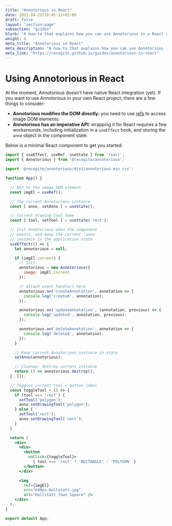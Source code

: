 ```yaml
---
title: "Annotorious in React"
date: 2021-04-25T16:45:12+02:00
draft: false
layout: "section-page"
subsection: "guides"
blurb: "A how-to that explains how you can use Annotorious in a React application."
weight: 4
meta_title: "Annotorious in React"
meta_description: "A how-to that explains how you can use Annotorious in a React application."
meta_link: "https://recogito.github.io/guides/annotorious-in-react"
---
```


# Using Annotorious in React

At the moment, Annotorious doesn't have native React integration (yet). If you want to use
Annotorious in your own React project, there are a few things to consider:

- __Annotorious modifies the DOM directly:__ you need to use [refs](https://reactjs.org/docs/refs-and-the-dom.html)
  to access image DOM elements.
- __Annotorious has an imperative API:__ wrapping it for React requires a few workarounds, including initialization
  in a `useEffect` hook, and storing the `anno` object in the component state.

Below is a minimal React component to get you started:

```jsx
import { useEffect, useRef, useState } from 'react';
import { Annotorious } from '@recogito/annotorious';

import '@recogito/annotorious/dist/annotorious.min.css';

function App() {

  // Ref to the image DOM element
  const imgEl = useRef();

  // The current Annotorious instance
  const [ anno, setAnno ] = useState();

  // Current drawing tool name
  const [ tool, setTool ] = useState('rect');

  // Init Annotorious when the component
  // mounts, and keep the current 'anno'
  // instance in the application state
  useEffect(() => {
    let annotorious = null;

    if (imgEl.current) {
      // Init
      annotorious = new Annotorious({
        image: imgEl.current
      });

      // Attach event handlers here
      annotorious.on('createAnnotation', annotation => {
        console.log('created', annotation);
      });

      annotorious.on('updateAnnotation', (annotation, previous) => {
        console.log('updated', annotation, previous);
      });

      annotorious.on('deleteAnnotation', annotation => {
        console.log('deleted', annotation);
      });
    }

    // Keep current Annotorious instance in state
    setAnno(annotorious);

    // Cleanup: destroy current instance
    return () => annotorious.destroy();
  }, []);

  // Toggles current tool + button label
  const toggleTool = () => {
    if (tool === 'rect') {
      setTool('polygon');
      anno.setDrawingTool('polygon');
    } else {
      setTool('rect');
      anno.setDrawingTool('rect');
    }
  }

  return (
    <div>
      <div>
        <button
          onClick={toggleTool}>
            { tool === 'rect' ? 'RECTANGLE' : 'POLYGON' }
        </button>
      </div>

      <img 
        ref={imgEl} 
        src="640px-Hallstatt.jpg" 
        alt="Hallstatt Town Square" />
    </div>
  );
}

export default App;
```